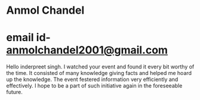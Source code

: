 

# Anmol Chandel
# email id- anmolchandel2001@gmail.com
Hello inderpreet singh.
I watched your event and found it every bit worthy of the time. It consisted of many knowledge giving facts and helped me hoard up the knowledge. The event festered information very efficiently and effectively. I hope to be a part of such initiative again in the foreseeable future.
 
